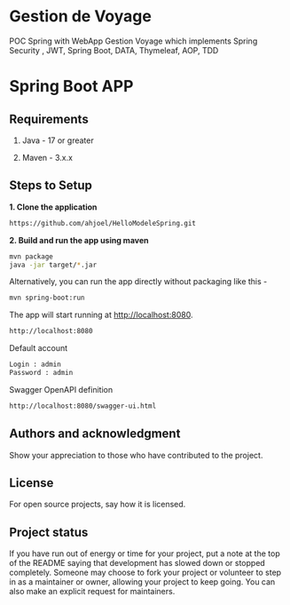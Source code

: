 # Gestion de Voyage

POC Spring with WebApp Gestion Voyage which implements Spring Security , JWT, Spring Boot, DATA, Thymeleaf, AOP, TDD

# Spring Boot APP


## Requirements

1. Java - 17 or greater

2. Maven - 3.x.x


## Steps to Setup

**1. Clone the application**

```bash
https://github.com/ahjoel/HelloModeleSpring.git
```

**2. Build and run the app using maven**

```bash
mvn package
java -jar target/*.jar

```

Alternatively, you can run the app directly without packaging like this -

```bash
mvn spring-boot:run
```

The app will start running at <http://localhost:8080>.
```bash
http://localhost:8080
```
Default account
```bash
Login : admin
Password : admin
```
Swagger OpenAPI definition
```bash
http://localhost:8080/swagger-ui.html
```
## Authors and acknowledgment
Show your appreciation to those who have contributed to the project.

## License
For open source projects, say how it is licensed.

## Project status
If you have run out of energy or time for your project, put a note at the top of the README saying that development has slowed down or stopped completely.
Someone may choose to fork your project or volunteer to step in as a maintainer or owner, allowing your project to keep going. You can also make
an explicit request for maintainers.